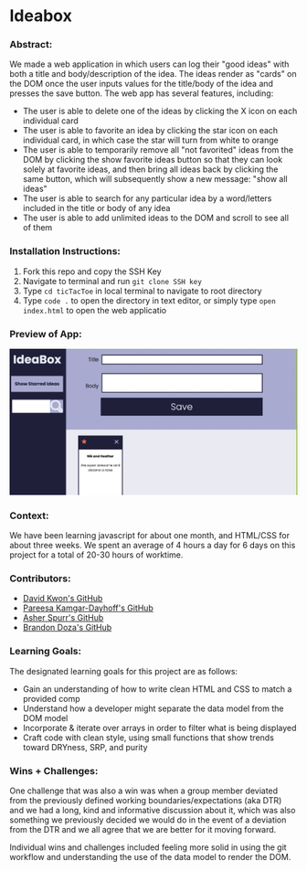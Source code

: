 # Ideabox
### Abstract:
We made a web application in which users can log their "good ideas" with both a title and body/description of the idea. The ideas render as "cards" on the DOM once the user inputs values for the title/body of the idea and presses the save button. The web app has several features, including:
- The user is able to delete one of the ideas by clicking the X icon on each individual card
- The user is able to favorite an idea by clicking the star icon on each individual card, in which case the star will turn from white to orange
- The user is able to temporarily remove all "not favorited" ideas from the DOM by clicking the show favorite ideas button so that they can look solely at favorite ideas, and then bring all ideas back by clicking the same button, which will subsequently show a new message: "show all ideas"
- The user is able to search for any particular idea by a word/letters included in the title or body of any idea
- The user is able to add unlimited ideas to the DOM and scroll to see all of them 

### Installation Instructions:
1. Fork this repo and copy the SSH Key
2. Navigate to terminal and run `git clone SSH key`
3. Type `cd ticTacToe` in local terminal to navigate to root directory
4. Type `code .` to open the directory in text editor, or simply type `open index.html` to open the web applicatio

### Preview of App:
 ![screen shot of Idea Box Web App](./assets2/Screenshot-IdeaBox.png)

### Context:
We have been learning javascript for about one month, and HTML/CSS for about three weeks. We spent an average of 4 hours a day for 6 days on this project for a total of 20-30 hours of worktime. 

### Contributors:
- [David Kwon's GitHub](https://github.com/dkwon1223)
- [Pareesa Kamgar-Dayhoff's GitHub](https://github.com/pareesakd1118)
- [Asher Spurr's GitHub](https://github.com/AsherSpurr)
- [Brandon Doza's GitHub](https://github.com/BrandonDoza)

### Learning Goals:
The designated learning goals for this project are as follows:
- Gain an understanding of how to write clean HTML and CSS to match a provided comp
- Understand how a developer might separate the data model from the DOM model
- Incorporate & iterate over arrays in order to filter what is being displayed
- Craft code with clean style, using small functions that show trends toward DRYness, SRP, and purity

### Wins + Challenges:
One challenge that was also a win was when a group member deviated from the previously defined working boundaries/expectations (aka DTR) and we had a long, kind and informative discussion about it, which was also something we previously decided we would do in the event of a deviation from the DTR and we all agree that we are better for it moving forward.

Individual wins and challenges included feeling more solid in using the git workflow and understanding the use of the data model to render the DOM. 
